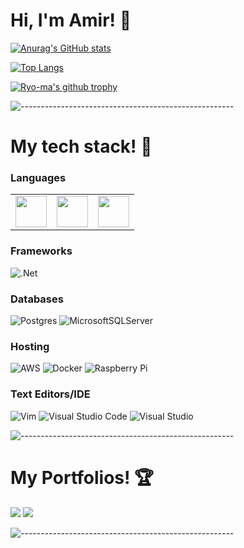 # Hi, I'm Amir! :rocket:


<!--
**amirashrafizham/amirashrafizham** is a ✨ _special_ ✨ repository because its `README.md` (this file) appears on your GitHub profile.

Here are some ideas to get you started:

- 🔭 I’m currently working on ...
- 🌱 I’m currently learning ...
- 👯 I’m looking to collaborate on ...
- 🤔 I’m looking for help with ...
- 💬 Ask me about ...
- 📫 How to reach me: ...
- 😄 Pronouns: ...
- ⚡ Fun fact: ...
-->
[![Anurag's GitHub stats](https://github-readme-stats.vercel.app/api?username=amirashrafizham&show_icons=true&theme=radical)](https://github.com/anuraghazra/github-readme-stats)

[![Top Langs](https://github-readme-stats.vercel.app/api/top-langs/?username=amirashrafizham&show_icons=true&theme=radical&layout=compact)](https://github.com/anuraghazra/github-readme-stats)


[![Ryo-ma's github trophy](https://github-profile-trophy.vercel.app/?username=amirashrafizham&row=1&theme=dracula)](https://github.com/ryo-ma/github-profile-trophy)

![-----------------------------------------------------](https://raw.githubusercontent.com/andreasbm/readme/master/assets/lines/rainbow.png)


# My tech stack! :hammer:

### Languages
<table>
    <tbody>
        <tr>
            <td>
            <img height="50" src="https://cdn.jsdelivr.net/gh/devicons/devicon/icons/csharp/csharp-original.svg" />
            </td>
            <td>
            <img height="50" src="https://cdn.jsdelivr.net/gh/devicons/devicon/icons/javascript/javascript-original.svg" />
            </td>
            <td>
            <img height="50" src="https://cdn.jsdelivr.net/gh/devicons/devicon/icons/python/python-original-wordmark.svg" />
            </td>
        </tr>
    </tbody>
</table>



### Frameworks

![.Net](https://img.shields.io/badge/.NET-5C2D91?style=for-the-badge&logo=.net&logoColor=white)

### Databases

![Postgres](https://img.shields.io/badge/postgres-%23316192.svg?style=for-the-badge&logo=postgresql&logoColor=white)
![MicrosoftSQLServer](https://img.shields.io/badge/Microsoft%20SQL%20Sever-CC2927?style=for-the-badge&logo=microsoft%20sql%20server&logoColor=white)

### Hosting

![AWS](https://img.shields.io/badge/AWS-%23FF9900.svg?style=for-the-badge&logo=amazon-aws&logoColor=white)
![Docker](https://img.shields.io/badge/docker-%230db7ed.svg?style=for-the-badge&logo=docker&logoColor=white)
![Raspberry Pi](https://img.shields.io/badge/-RaspberryPi-C51A4A?style=for-the-badge&logo=Raspberry-Pi)

### Text Editors/IDE

![Vim](https://img.shields.io/badge/VIM-%2311AB00.svg?style=for-the-badge&logo=vim&logoColor=white)
![Visual Studio Code](https://img.shields.io/badge/Visual%20Studio%20Code-0078d7.svg?style=for-the-badge&logo=visual-studio-code&logoColor=white)
![Visual Studio](https://img.shields.io/badge/Visual%20Studio-5C2D91.svg?style=for-the-badge&logo=visual-studio&logoColor=white)

![-----------------------------------------------------](https://raw.githubusercontent.com/andreasbm/readme/master/assets/lines/rainbow.png)

# My Portfolios! :trophy:	 

<img src="https://github-readme-stats.vercel.app/api/pin/?username=amirashrafizham&repo=FE-IoRT&theme=dark"/>
<img src="https://github-readme-stats.vercel.app/api/pin/?username=amirashrafizham&repo=BE-IoRT&theme=dark"/>

![-----------------------------------------------------](https://raw.githubusercontent.com/andreasbm/readme/master/assets/lines/rainbow.png)


